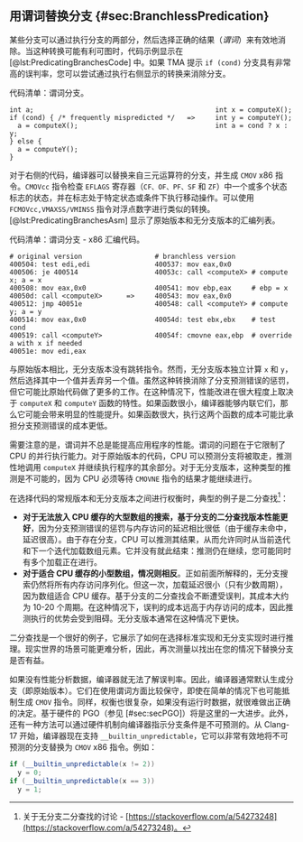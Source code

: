 ## 用谓词替换分支 {#sec:BranchlessPredication}

某些分支可以通过执行分支的两部分，然后选择正确的结果（*谓词*）来有效地消除。当这种转换可能有利可图时，代码示例显示在 [@lst:PredicatingBranchesCode] 中。如果 TMA 提示 `if (cond)` 分支具有非常高的误判率，您可以尝试通过执行右侧显示的转换来消除分支。

代码清单：谓词分支。
~~~~ {#lst:PredicatingBranchesCode .cpp}
int a;                                             int x = computeX();
if (cond) { /* frequently mispredicted */   =>     int y = computeY();
  a = computeX();                                  int a = cond ? x : y;
} else {
  a = computeY();
}
~~~~~~~~~~~~~~~~~~~~~~~~~~~~~~~~~~~~~~~~~~~~~~~~~

对于右侧的代码，编译器可以替换来自三元运算符的分支，并生成 `CMOV` x86 指令。`CMOVcc` 指令检查 `EFLAGS` 寄存器（`CF、OF、PF、SF` 和 `ZF`）中一个或多个状态标志的状态，并在标志处于特定状态或条件下执行移动操作。可以使用 `FCMOVcc,VMAXSS/VMINSS` 指令对浮点数字进行类似的转换。[@lst:PredicatingBranchesAsm] 显示了原始版本和无分支版本的汇编列表。

代码清单：谓词分支 - x86 汇编代码。
~~~~ {#lst:PredicatingBranchesAsm .bash}
# original version                  # branchless version
400504: test edi,edi                400537: mov eax,0x0
400506: je 400514                   40053c: call <computeX> # compute x; a = x
400508: mov eax,0x0                 400541: mov ebp,eax     # ebp = x
40050d: call <computeX>      =>     400543: mov eax,0x0
400512: jmp 40051e                  400548: call <computeY> # compute y; a = y
400514: mov eax,0x0                 40054d: test ebx,ebx    # test cond
400519: call <computeY>             40054f: cmovne eax,ebp  # override a with x if needed
40051e: mov edi,eax
~~~~~~~~~~~~~~~~~~~~~~~~~~~~~~~~~~~~~~~~~~~~~~~~~

与原始版本相比，无分支版本没有跳转指令。然而，无分支版本独立计算 `x` 和 `y`，然后选择其中一个值并丢弃另一个值。虽然这种转换消除了分支预测错误的惩罚，但它可能比原始代码做了更多的工作。在这种情况下，性能改进在很大程度上取决于 `computeX` 和 `computeY` 函数的特性。如果函数很小，编译器能够内联它们，那么它可能会带来明显的性能提升。如果函数很大，执行这两个函数的成本可能比承担分支预测错误的成本更低。

需要注意的是，谓词并不总是能提高应用程序的性能。谓词的问题在于它限制了 CPU 的并行执行能力。对于原始版本的代码，CPU 可以预测分支将被取走，推测性地调用 `computeX` 并继续执行程序的其余部分。对于无分支版本，这种类型的推测是不可能的，因为 CPU 必须等待 `CMOVNE` 指令的结果才能继续进行。

在选择代码的常规版本和无分支版本之间进行权衡时，典型的例子是二分查找[^3]：

* **对于无法放入 CPU 缓存的大型数组的搜索，基于分支的二分查找版本性能更好**，因为分支预测错误的惩罚与内存访问的延迟相比很低（由于缓存未命中，延迟很高）。由于存在分支，CPU 可以推测其结果，从而允许同时从当前迭代和下一个迭代加载数组元素。它并没有就此结束：推测仍在继续，您可能同时有多个加载正在进行。
* **对于适合 CPU 缓存的小型数组，情况则相反**。正如前面所解释的，无分支搜索仍然将所有内存访问序列化。但这一次，加载延迟很小（只有少数周期），因为数组适合 CPU 缓存。基于分支的二分查找会不断遭受误判，其成本大约为 10-20 个周期。在这种情况下，误判的成本远高于内存访问的成本，因此推测执行的优势会受到阻碍。无分支版本通常在这种情况下更快。

二分查找是一个很好的例子，它展示了如何在选择标准实现和无分支实现时进行推理。现实世界的场景可能更难分析，因此，再次测量以找出在您的情况下替换分支是否有益。

如果没有性能分析数据，编译器就无法了解误判率。因此，编译器通常默认生成分支（即原始版本）。它们在使用谓词方面比较保守，即使在简单的情况下也可能抵制生成 `CMOV` 指令。同样，权衡也很复杂，如果没有运行时数据，就很难做出正确的决定。基于硬件的 PGO（参见 [#sec:secPGO]）将是这里的一大进步。此外，还有一种方法可以通过硬件机制向编译器指示分支条件是不可预测的。从 Clang-17 开始，编译器现在支持 `__builtin_unpredictable`，它可以非常有效地将不可预测的分支替换为 `CMOV` x86 指令。例如：

```cpp
if (__builtin_unpredictable(x != 2))
  y = 0;
if (__builtin_unpredictable(x == 3))
  y = 1;
```


[^3]: 关于无分支二分查找的讨论 - [https://stackoverflow.com/a/54273248](https://stackoverflow.com/a/54273248)。
